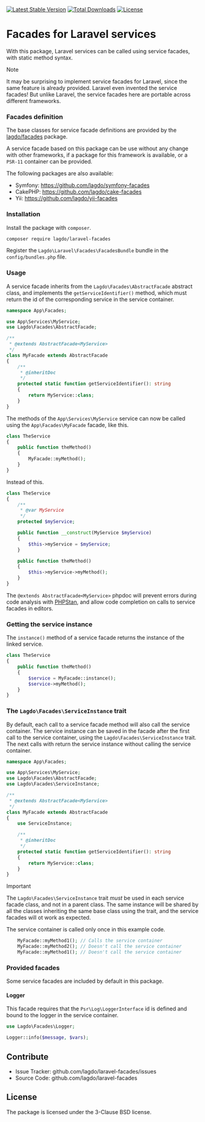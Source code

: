<!-- [![Build Status](https://github.com/lagdo/laravel-facades/actions/workflows/test.yml/badge.svg?branch=main)](https://github.com/lagdo/laravel-facades/actions)
[![Scrutinizer Code Quality](https://scrutinizer-ci.com/g/lagdo/laravel-facades/badges/quality-score.png?b=main)](https://scrutinizer-ci.com/g/lagdo/laravel-facades/?branch=main)
[![StyleCI](https://styleci.io/repos/418488513/shield?branch=main)](https://styleci.io/repos/418488513)
[![codecov](https://codecov.io/gh/lagdo/laravel-facades/branch/main/graph/badge.svg?token=HERKC60CC1)](https://codecov.io/gh/lagdo/laravel-facades) -->

[![Latest Stable Version](https://poser.pugx.org/lagdo/laravel-facades/v/stable)](https://packagist.org/packages/lagdo/laravel-facades)
[![Total Downloads](https://poser.pugx.org/lagdo/laravel-facades/downloads)](https://packagist.org/packages/lagdo/laravel-facades)
[![License](https://poser.pugx.org/lagdo/laravel-facades/license)](https://packagist.org/packages/lagdo/laravel-facades)

Facades for Laravel services
============================

With this package, Laravel services can be called using service facades, with static method syntax.

> [!NOTE]
> It may be surprising to implement service facades for Laravel, since the same feature is already provided. Laravel even invented the service facades! But unlike Laravel, the service facades here are portable across different frameworks.

### Facades definition

The base classes for service facade definitions are provided by the [lagdo/facades](https://github.com/lagdo/facades) package.

A service facade based on this package can be use without any change with other frameworks, if a package for this framework is available, or a `PSR-11` container can be provided.

The following packages are also available:
- Symfony: https://github.com/lagdo/symfony-facades
- CakePHP: https://github.com/lagdo/cake-facades
- Yii: https://github.com/lagdo/yii-facades

### Installation

Install the package with `composer`.

```bash
composer require lagdo/laravel-facades
```

Register the `Lagdo\Laravel\Facades\FacadesBundle` bundle in the `config/bundles.php` file.

### Usage

A service facade inherits from the `Lagdo\Facades\AbstractFacade` abstract class, and implements the `getServiceIdentifier()` method, which must return the id of the corresponding service in the service container.

```php
namespace App\Facades;

use App\Services\MyService;
use Lagdo\Facades\AbstractFacade;

/**
 * @extends AbstractFacade<MyService>
 */
class MyFacade extends AbstractFacade
{
    /**
     * @inheritDoc
     */
    protected static function getServiceIdentifier(): string
    {
        return MyService::class;
    }
}
```

The methods of the `App\Services\MyService` service can now be called using the `App\Facades\MyFacade` facade, like this.

```php
class TheService
{
    public function theMethod()
    {
        MyFacade::myMethod();
    }
}
```

Instead of this.

```php
class TheService
{
    /**
     * @var MyService
     */
    protected $myService;

    public function __construct(MyService $myService)
    {
        $this->myService = $myService;
    }

    public function theMethod()
    {
        $this->myService->myMethod();
    }
}
```

The `@extends AbstractFacade<MyService>` phpdoc will prevent errors during code analysis with [PHPStan](https://phpstan.org/), and allow code completion on calls to service facades in editors.

### Getting the service instance

The `instance()` method of a service facade returns the instance of the linked service.

```php
class TheService
{
    public function theMethod()
    {
        $service = MyFacade::instance();
        $service->myMethod();
    }
}
```

### The `Lagdo\Facades\ServiceInstance` trait

By default, each call to a service facade method will also call the service container.
The service instance can be saved in the facade after the first call to the service container, using the `Lagdo\Facades\ServiceInstance` trait.
The next calls with return the service instance without calling the service container.

```php
namespace App\Facades;

use App\Services\MyService;
use Lagdo\Facades\AbstractFacade;
use Lagdo\Facades\ServiceInstance;

/**
 * @extends AbstractFacade<MyService>
 */
class MyFacade extends AbstractFacade
{
    use ServiceInstance;

    /**
     * @inheritDoc
     */
    protected static function getServiceIdentifier(): string
    {
        return MyService::class;
    }
}
```

> [!IMPORTANT]
> The `Lagdo\Facades\ServiceInstance` trait *must* be used in each service facade class, and not in a parent class. The same instance will be shared by all the classes inheriting the same base class using the trait, and the service facades will ot work as expected.

The service container is called only once in this example code.

```php
    MyFacade::myMethod1(); // Calls the service container
    MyFacade::myMethod2(); // Doesn't call the service container
    MyFacade::myMethod1(); // Doesn't call the service container
```

### Provided facades

Some service facades are included by default in this package.

#### Logger

This facade requires that the `Psr\Log\LoggerInterface` id is defined and bound to the logger in the service container.

```php
use Lagdo\Facades\Logger;

Logger::info($message, $vars);
```

Contribute
----------

- Issue Tracker: github.com/lagdo/laravel-facades/issues
- Source Code: github.com/lagdo/laravel-facades

License
-------

The package is licensed under the 3-Clause BSD license.
